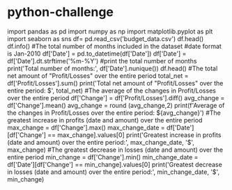 # python-challenge
import pandas as pd
import numpy as np
import matplotlib.pyplot as plt 
import seaborn as sns
df= pd.read_csv('budget_data.csv')
df.head()
df.info()
#The total number of months included in the dataset #date format is Jan-2010
df['Date'] = pd.to_datetime(df['Date'])
df['Date'] = df['Date'].dt.strftime('%m-%Y') #print the total number of months
print('Total number of months:', df['Date'].nunique())
df.head()
 #The total net amount of "Profit/Losses" over the entire period
total_net = df['Profit/Losses'].sum()
print('Total net amount of "Profit/Losses" over the entire period: $', total_net)
#The average of the changes in Profit/Losses over the entire period
df['Change'] = df['Profit/Losses'].diff()
avg_change = df['Change'].mean()
avg_change = round (avg_change,2) 
print(f'Average of the changes in Profit/Losses over the entire period: ${avg_change}') 
#The greatest increase in profits (date and amount) over the entire period
max_change = df['Change'].max()
max_change_date = df['Date'][df['Change'] == max_change].values[0]
print('Greatest increase in profits (date and amount) over the entire period:', max_change_date, '$', max_change)
#The greatest decrease in losses (date and amount) over the entire period
min_change = df['Change'].min()
min_change_date = df['Date'][df['Change'] == min_change].values[0]
print('Greatest decrease in losses (date and amount) over the entire period:', min_change_date, '$', min_change)

